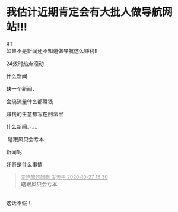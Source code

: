 # 我估计近期肯定会有大批人做导航网站!!!


RT<br />
如果不是新闻还不知道做导航这么赚钱!!

24效时热点滚动<img src="static/image/smiley/default/hug.gif" smilieid="13" border="0" alt="" />

什么新闻

缺一个新闻，<img src="static/image/smiley/default/lol.gif" smilieid="12" border="0" alt="" />

会搞流量什么都赚钱<img src="static/image/smiley/default/lol.gif" smilieid="12" border="0" alt="" /><img src="static/image/smiley/default/lol.gif" smilieid="12" border="0" alt="" />

赚钱的生意都写在刑法里 

什么新闻。。。。<img src="static/image/smiley/default/shocked.gif" smilieid="6" border="0" alt="" /><img src="static/image/smiley/default/shocked.gif" smilieid="6" border="0" alt="" /><img src="static/image/smiley/default/shocked.gif" smilieid="6" border="0" alt="" /><img src="static/image/smiley/default/shocked.gif" smilieid="6" border="0" alt="" /><img src="static/image/smiley/default/shocked.gif" smilieid="6" border="0" alt="" />

<img src="static/image/smiley/default/lol.gif" smilieid="12" border="0" alt="" /> 瞎跟风只会亏本

新闻呢

好奇是什么事情

<div class="quote"><blockquote><font size="2"><a href="https://www.hostloc.com/forum.php?mod=redirect&amp;goto=findpost&amp;pid=9358755&amp;ptid=758948" target="_blank"><font color="#999999">爱吃醋的醋醋 发表于 2020-10-27 13:30</font></a></font><br />
瞎跟风只会亏本</blockquote></div><br />
这话不假！<img src="static/image/smiley/default/lol.gif" smilieid="12" border="0" alt="" />
